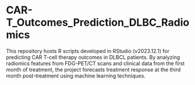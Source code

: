 # CAR-T_Outcomes_Prediction_DLBC_Radiomics
 This repository hosts R scripts developed in RStudio (v2023.12.1) for predicting CAR T-cell therapy outcomes in DLBCL patients. By analyzing radiomics features from FDG-PET/CT scans and clinical data from the first month of treatment, the project forecasts treatment response at the third month post-treatment using machine learning techniques.
